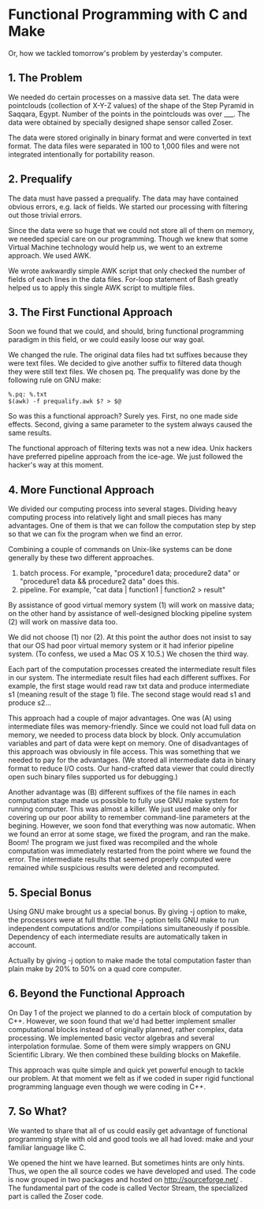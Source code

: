 # Functional Programming with C and Make
Or, how we tackled tomorrow's problem by yesterday's computer.


## 1. The Problem

We needed do certain processes on a massive data set. The data were
pointclouds (collection of X-Y-Z values) of the shape of the Step
Pyramid in Saqqara, Egypt. Number of the points in the pointclouds was
over ___. The data were obtained by specially designed shape sensor
called Zoser.

The data were stored originally in binary format and were converted in
text format. The data files were separated in 100 to 1,000 files and
were not integrated intentionally for portability reason.

## 2. Prequalify

The data must have passed a prequalify. The data may have contained
obvious errors, e.g. lack of fields. We started our processing with
filtering out those trivial errors.

Since the data were so huge that we could not store all of them on
memory, we needed special care on our programming. Though we knew that
some Virtual Machine technology would help us, we went to an extreme
approach. We used AWK.

We wrote awkwardly simple AWK script that only checked the number of
fields of each lines in the data files. For-loop statement of Bash
greatly helped us to apply this single AWK script to multiple files.

## 3. The First Functional Approach

Soon we found that we could, and should, bring functional programming
paradigm in this field, or we could easily loose our way goal.

We changed the rule. The original data files had txt suffixes because
they were text files. We decided to give another suffix to filtered
data though they were still text files. We chosen pq. The prequalify
was done by the following rule on GNU make:

    %.pq: %.txt
    $(awk) -f prequalify.awk $? > $@

So was this a functional approach? Surely yes. First, no one made side
effects. Second, giving a same parameter to the system always caused
the same results.

The functional approach of filtering texts was not a new idea. Unix
hackers have preferred pipeline approach from the ice-age. We just
followed the hacker's way at this moment.

## 4. More Functional Approach

We divided our computing process into several stages. Dividing heavy
computing process into relatively light and small pieces has many
advantages. One of them is that we can follow the computation step by
step so that we can fix the program when we find an error.

Combining a couple of commands on Unix-like systems can be done
generally by these two different approaches.

1. batch process. For example, "procedure1 data; procedure2 data" or "procedure1 data && procedure2 data" does this.
2. pipeline. For example, "cat data | function1 | function2 > result"

By assistance of good virtual memory system (1) will work on massive
data; on the other hand by assistance of well-designed blocking
pipeline system (2) will work on massive data too.

We did not choose (1) nor (2). At this point the author does not
insist to say that our OS had poor virtual memory system or it had
inferior pipeline system. (To confess, we used a Mac OS X 10.5.) We
chosen the third way.

Each part of the computation processes created the intermediate result
files in our system. The intermediate result files had each different
suffixes. For example, the first stage would read raw txt data and
produce intermediate s1 (meaning result of the stage 1) file. The
second stage would read s1 and produce s2…

This approach had a couple of major advantages. One was (A) using
intermediate files was memory-friendly. Since we could not load full
data on memory, we needed to process data block by block. Only
accumulation variables and part of data were kept on memory. One of
disadvantages of this approach was obviously in file access. This was
something that we needed to pay for the advantages. (We stored all
intermediate data in binary format to reduce I/O costs. Our
hand-crafted data viewer that could directly open such binary files
supported us for debugging.)

Another advantage was (B) different suffixes of the file names in each
computation stage made us possible to fully use GNU make system for
running computer. This was almost a killer. We just used make only for
covering up our poor ability to remember command-line parameters at
the begining. However, we soon fond that everything was now
automatic. When we found an error at some stage, we fixed the program,
and ran the make. Boom! The program we just fixed was recompiled and
the whole computation was immediately restarted from the point where
we found the error. The intermediate results that seemed properly
computed were remained while suspicious results were deleted and
recomputed.

## 5. Special Bonus

Using GNU make brought us a special bonus. By giving -j option to
make, the processors were at full throttle. The -j option tells GNU
make to run independent computations and/or compilations
simultaneously if possible. Dependency of each intermediate results
are automatically taken in account.

Actually by giving -j option to make made the total computation faster
than plain make by 20% to 50% on a quad core computer.

## 6. Beyond the Functional Approach

On Day 1 of the project we planned to do a certain block of
computation by C++. However, we soon found that we'd had better
implement smaller computational blocks instead of originally planned,
rather complex, data processing. We implemented basic vector algebras
and several interpolation formulae. Some of them were simply wrappers
on GNU Scientific Library. We then combined these building blocks on
Makefile.

This approach was quite simple and quick yet powerful enough to tackle
our problem. At that moment we felt as if we coded in super rigid
functional programming language even though we were coding in C++.

## 7. So What?

We wanted to share that all of us could easily get advantage of
functional programming style with old and good tools we all had loved:
make and your familiar language like C.

We opened the hint we have learned. But sometimes hints are only
hints. Thus, we open the all source codes we have developed and
used. The code is now grouped in two packages and hosted on
http://sourceforge.net/ . The fundamental part of the code is called
Vector Stream, the specialized part is called the Zoser code.




